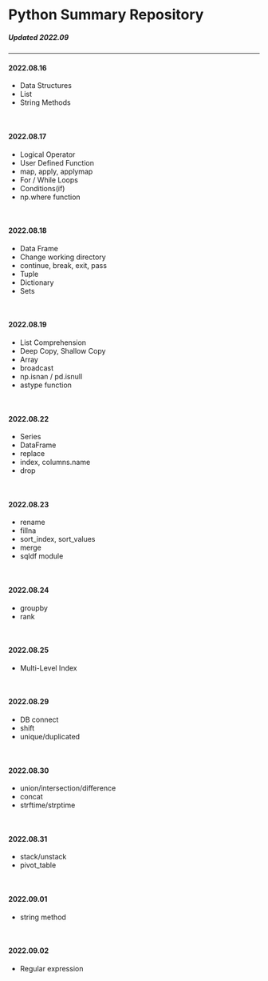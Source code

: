 # Python Summary Repository
##### _Updated 2022.09_

----

#### 2022.08.16
- Data Structures
- List
- String Methods
<br/>

#### 2022.08.17
- Logical Operator
- User Defined Function
- map, apply, applymap
- For / While Loops
- Conditions(if)
- np.where function
<br/>

#### 2022.08.18
- Data Frame
- Change working directory
- continue, break, exit, pass
- Tuple
- Dictionary
- Sets
<br/>

#### 2022.08.19
- List Comprehension
- Deep Copy, Shallow Copy
- Array
- broadcast
- np.isnan / pd.isnull
- astype function
<br/>

#### 2022.08.22
- Series
- DataFrame
- replace
- index, columns.name
- drop
<br/>

#### 2022.08.23
- rename
- fillna
- sort_index, sort_values
- merge
- sqldf module
<br/>

#### 2022.08.24
- groupby
- rank
<br/>

#### 2022.08.25
- Multi-Level Index
<br/>

#### 2022.08.29
- DB connect
- shift
- unique/duplicated
<br/>

#### 2022.08.30
- union/intersection/difference
- concat
- strftime/strptime
<br/>

#### 2022.08.31
- stack/unstack
- pivot_table
<br/>

#### 2022.09.01
- string method
<br/>

#### 2022.09.02
- Regular expression

